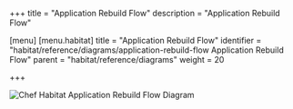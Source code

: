 +++
title = "Application Rebuild Flow"
description = "Application Rebuild Flow"

[menu]
  [menu.habitat]
    title = "Application Rebuild Flow"
    identifier = "habitat/reference/diagrams/application-rebuild-flow Application Rebuild Flow"
    parent = "habitat/reference/diagrams"
    weight = 20

+++

![Chef Habitat Application Rebuild Flow Diagram](/images/habitat-application-rebuild-flow.png)

